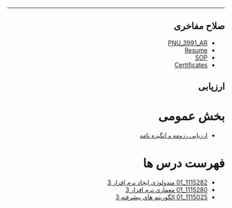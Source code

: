<div dir="rtl">

-------

## صلاح مفاخری
- [PNU_3991_AR](https://github.com/SalahMafakheri85/PNU_3991_AR)
- [Resume](https://github.com/SalahMafakheri85/PNU_3991_AR/tree/main/Resume)
- [SOP](https://github.com/SalahMafakheri85/PNU_3991_AR/tree/main/SOP)
- [Certificates](https://github.com/SalahMafakheri85/PNU_3991_AR/tree/main/Certificates)
## ارزیابی
# بخش عمومی
- [ارزیابی رزومه و انگیزه نامه](https://github.com/SalahMafakheri85/PNU_3991_AR/tree/main/_General)
# فهرست درس ها 
- [1115282_01 متدولوژي ايجاد نرم افزار 3]()
- [1115280_01 معماري نرم افزار 3]()
- [1115025_01 الگوريتم هاي پيشرفته 3]()
